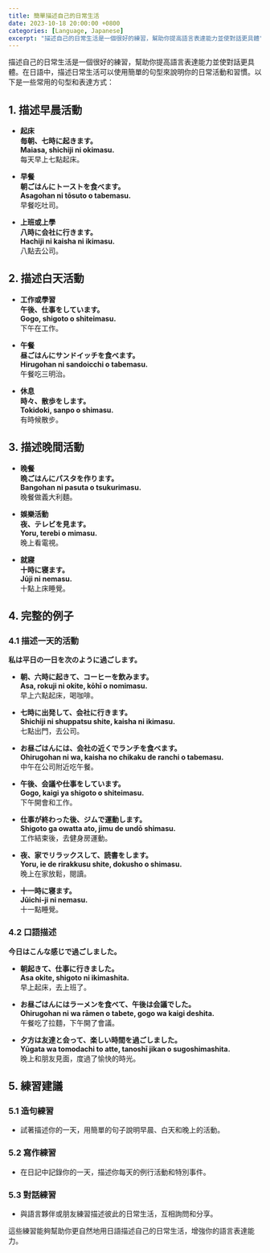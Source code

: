 ```yaml
---
title: 簡單描述自己的日常生活
date: 2023-10-18 20:00:00 +0800
categories: [Language, Japanese]
excerpt: "描述自己的日常生活是一個很好的練習，幫助你提高語言表達能力並使對話更具體"
---
```


描述自己的日常生活是一個很好的練習，幫助你提高語言表達能力並使對話更具體。在日語中，描述日常生活可以使用簡單的句型來說明你的日常活動和習慣。以下是一些常用的句型和表達方式：

## **1. 描述早晨活動**

- **起床**  
  **毎朝、七時に起きます。**  
  **Maiasa, shichiji ni okimasu.**  
  每天早上七點起床。

- **早餐**  
  **朝ごはんにトーストを食べます。**  
  **Asagohan ni tōsuto o tabemasu.**  
  早餐吃吐司。

- **上班或上學**  
  **八時に会社に行きます。**  
  **Hachiji ni kaisha ni ikimasu.**  
  八點去公司。

## **2. 描述白天活動**

- **工作或學習**  
  **午後、仕事をしています。**  
  **Gogo, shigoto o shiteimasu.**  
  下午在工作。

- **午餐**  
  **昼ごはんにサンドイッチを食べます。**  
  **Hirugohan ni sandoicchi o tabemasu.**  
  午餐吃三明治。

- **休息**  
  **時々、散歩をします。**  
  **Tokidoki, sanpo o shimasu.**  
  有時候散步。

## **3. 描述晚間活動**

- **晚餐**  
  **晩ごはんにパスタを作ります。**  
  **Bangohan ni pasuta o tsukurimasu.**  
  晚餐做義大利麵。

- **娛樂活動**  
  **夜、テレビを見ます。**  
  **Yoru, terebi o mimasu.**  
  晚上看電視。

- **就寢**  
  **十時に寝ます。**  
  **Jūji ni nemasu.**  
  十點上床睡覺。

## **4. 完整的例子**

### **4.1 描述一天的活動**

**私は平日の一日を次のように過ごします。**

- **朝、六時に起きて、コーヒーを飲みます。**  
  **Asa, rokuji ni okite, kōhī o nomimasu.**  
  早上六點起床，喝咖啡。

- **七時に出発して、会社に行きます。**  
  **Shichiji ni shuppatsu shite, kaisha ni ikimasu.**  
  七點出門，去公司。

- **お昼ごはんには、会社の近くでランチを食べます。**  
  **Ohirugohan ni wa, kaisha no chikaku de ranchi o tabemasu.**  
  中午在公司附近吃午餐。

- **午後、会議や仕事をしています。**  
  **Gogo, kaigi ya shigoto o shiteimasu.**  
  下午開會和工作。

- **仕事が終わった後、ジムで運動します。**  
  **Shigoto ga owatta ato, jimu de undō shimasu.**  
  工作結束後，去健身房運動。

- **夜、家でリラックスして、読書をします。**  
  **Yoru, ie de rirakkusu shite, dokusho o shimasu.**  
  晚上在家放鬆，閱讀。

- **十一時に寝ます。**  
  **Jūichi-ji ni nemasu.**  
  十一點睡覺。

### **4.2 口語描述**

**今日はこんな感じで過ごしました。**

- **朝起きて、仕事に行きました。**  
  **Asa okite, shigoto ni ikimashita.**  
  早上起床，去上班了。

- **お昼ごはんにはラーメンを食べて、午後は会議でした。**  
  **Ohirugohan ni wa rāmen o tabete, gogo wa kaigi deshita.**  
  午餐吃了拉麵，下午開了會議。

- **夕方は友達と会って、楽しい時間を過ごしました。**  
  **Yūgata wa tomodachi to atte, tanoshī jikan o sugoshimashita.**  
  晚上和朋友見面，度過了愉快的時光。

## **5. 練習建議**

### **5.1 造句練習**
- 試著描述你的一天，用簡單的句子說明早晨、白天和晚上的活動。

### **5.2 寫作練習**
- 在日記中記錄你的一天，描述你每天的例行活動和特別事件。

### **5.3 對話練習**
- 與語言夥伴或朋友練習描述彼此的日常生活，互相詢問和分享。

這些練習能夠幫助你更自然地用日語描述自己的日常生活，增強你的語言表達能力。
